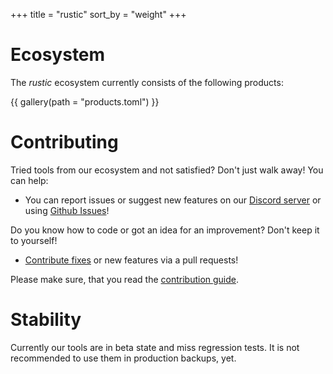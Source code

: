 +++
title = "rustic"
sort_by = "weight"
+++

# Ecosystem

The *rustic* ecosystem currently consists of the following products:

{{ gallery(path = "products.toml") }}

# Contributing

Tried tools from our ecosystem and not satisfied? Don't just walk away! You can help:

- You can report issues or suggest new features on our
  [Discord server](https://discord.gg/WRUWENZnzQ) or using
  [Github Issues](https://github.com/rustic-rs/rustic/issues/new/choose)!

Do you know how to code or got an idea for an improvement? Don't keep it to
yourself!

- [Contribute fixes](https://github.com/rustic-rs/rustic/contribute) or new
  features via a pull requests!

Please make sure, that you read the
[contribution guide](https://rustic.cli.rs/docs/contributing-to-rustic.html).

# Stability

Currently our tools are in beta state and miss regression tests. It is not recommended to use them in production backups, yet.
